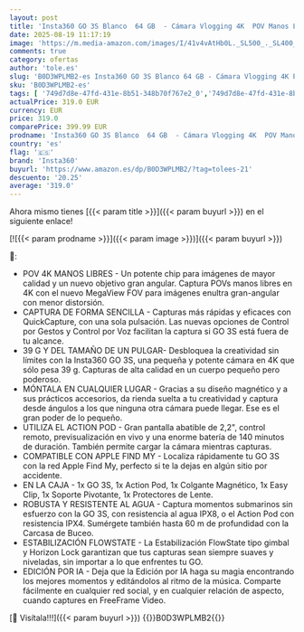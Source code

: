```yaml
---
layout: post
title: 'Insta360 GO 3S Blanco  64 GB  - Cámara Vlogging 4K  POV Manos Libres  Móntala Donde Quieras  Estabilización  140 Min de batería  Impermeable 10 M  Edición IA  Apple Find My  Vlog  Viajes  Exteriores'
date: 2025-08-19 11:17:19
image: 'https://m.media-amazon.com/images/I/41v4vAtHb0L._SL500_._SL400_.jpg'
comments: true
category: ofertas
author: 'tole.es'
slug: 'B0D3WPLMB2-es Insta360 GO 3S Blanco 64 GB - Cámara Vlogging 4K POV Manos...'
sku: 'B0D3WPLMB2-es'
tags: [ '749d7d8e-47fd-431e-8b51-348b70f767e2_0','749d7d8e-47fd-431e-8b51-348b70f767e2_6901','Arborist Merchandising Root','Cámaras deportivas para casco','Electrónica','Fotografía y videocámaras','Self Service','Special Features Stores','Top Brands Tech Cameras','Top Brands Tech Selection','apple','insta360','🇪🇸', ]
actualPrice: 319.0 EUR
currency: EUR
price: 319.0
comparePrice: 399.99 EUR
prodname: 'Insta360 GO 3S Blanco  64 GB  - Cámara Vlogging 4K  POV Manos Libres  Móntala Donde Quieras  Estabilización  140 Min de batería  Impermeable 10 M  Edición IA  Apple Find My  Vlog  Viajes  Exteriores'
country: 'es'
flag: '🇪🇸'
brand: 'Insta360'
buyurl: 'https://www.amazon.es/dp/B0D3WPLMB2/?tag=tolees-21'
descuento: '20.25'
average: '319.0'
---
```


Ahora mismo tienes [{{< param title >}}]({{< param buyurl >}}) en el siguiente enlace!

[![{{< param prodname >}}]({{< param image >}})]({{< param buyurl >}})

🔎:

- POV 4K MANOS LIBRES - Un potente chip para imágenes de mayor calidad y un nuevo objetivo gran angular. Captura POVs manos libres en 4K con el nuevo MegaView FOV para imágenes enultra gran-angular con menor distorsión.
- CAPTURA DE FORMA SENCILLA - Capturas más rápidas y eficaces con QuickCapture, con una sola pulsación. Las nuevas opciones de Control por Gestos y Control por Voz facilitan la captura si GO 3S está fuera de tu alcance.
- 39 G Y DEL TAMAÑO DE UN PULGAR- Desbloquea la creatividad sin límites con la Insta360 GO 3S, una pequeña y potente cámara en 4K que sólo pesa 39 g. Capturas de alta calidad en un cuerpo pequeño pero poderoso.
- MÓNTALA EN CUALQUIER LUGAR - Gracias a su diseño magnético y a sus prácticos accesorios, da rienda suelta a tu creatividad y captura desde ángulos a los que ninguna otra cámara puede llegar. Ese es el gran poder de lo pequeño.
- UTILIZA EL ACTION POD - Gran pantalla abatible de 2,2", control remoto, previsualización en vivo y una enorme batería de 140 minutos de duración. También permite cargar la cámara mientras capturas.
- COMPATIBLE CON APPLE FIND MY - Localiza rápidamente tu GO 3S con la red Apple Find My, perfecto si te la dejas en algún sitio por accidente.
- EN LA CAJA - 1x GO 3S, 1x Action Pod, 1x Colgante Magnético, 1x Easy Clip, 1x Soporte Pivotante, 1x Protectores de Lente.
- ROBUSTA Y RESISTENTE AL AGUA - Captura momentos submarinos sin esfuerzo con la GO 3S, con resistencia al agua IPX8, o el Action Pod con resistencia IPX4. Sumérgete también hasta 60 m de profundidad con la Carcasa de Buceo.
- ESTABILIZACIÓN FLOWSTATE - La Estabilización FlowState tipo gimbal y Horizon Lock garantizan que tus capturas sean siempre suaves y niveladas, sin importar a lo que enfrentes tu GO.
- EDICIÓN POR IA - Deja que la Edición por IA haga su magia encontrando los mejores momentos y editándolos al ritmo de la música. Comparte fácilmente en cualquier red social, y en cualquier relación de aspecto, cuando captures en FreeFrame Video.

[🛒 Visítala!!!]({{< param buyurl >}})
{{<world>}}B0D3WPLMB2{{</world>}}
